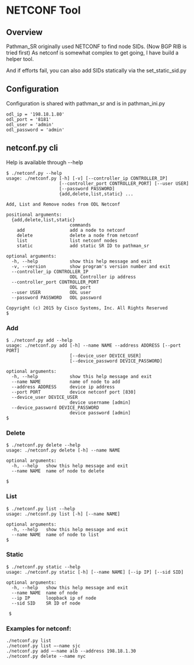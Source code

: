 # NETCONF Tool

## Overview
Pathman_SR originally used NETCONF to find node SIDs. (Now BGP RIB is tried first)
As netconf is somewhat complex to get going, I have build a helper tool.

And if efforts fail, you can also add SIDs statically via the set_static_sid.py

## Configuration
Configuration is shared with pathman_sr and is in pathman_ini.py
```
odl_ip = '198.18.1.80'
odl_port = '8181'
odl_user = 'admin'
odl_password = 'admin'
```


## netconf.py cli

Help is available through --help
```
$ ./netconf.py --help
usage: ./netconf.py [-h] [-v] [--controller_ip CONTROLLER_IP]
                    [--controller_port CONTROLLER_PORT] [--user USER]
                    [--password PASSWORD]
                    {add,delete,list,static} ...

Add, List and Remove nodes from ODL Netconf

positional arguments:
  {add,delete,list,static}
                        commands
    add                 add a node to netconf
    delete              delete a node from netconf
    list                list netconf nodes
    static              add static SR ID to pathman_sr

optional arguments:
  -h, --help            show this help message and exit
  -v, --version         show program's version number and exit
  --controller_ip CONTROLLER_IP
                        ODL Controller ip address
  --controller_port CONTROLLER_PORT
                        ODL port
  --user USER           ODL user
  --password PASSWORD   ODL password

Copyright (c) 2015 by Cisco Systems, Inc. All Rights Reserved
$
```

### Add

```
$ ./netconf.py add --help
usage: ./netconf.py add [-h] --name NAME --address ADDRESS [--port PORT]
                        [--device_user DEVICE_USER]
                        [--device_password DEVICE_PASSWORD]

optional arguments:
  -h, --help            show this help message and exit
  --name NAME           name of node to add
  --address ADDRESS     device ip address
  --port PORT           device netconf port [830]
  --device_user DEVICE_USER
                        device username [admin]
  --device_password DEVICE_PASSWORD
                        device password [admin]
$
```


### Delete

```
$ ./netconf.py delete --help
usage: ./netconf.py delete [-h] --name NAME

optional arguments:
  -h, --help   show this help message and exit
  --name NAME  name of node to delete

$
```

### List

```
$ ./netconf.py list --help
usage: ./netconf.py list [-h] [--name NAME]

optional arguments:
  -h, --help   show this help message and exit
  --name NAME  name of node to list
$
```

### Static

```
$ ./netconf.py static --help
usage: ./netconf.py static [-h] [--name NAME] [--ip IP] [--sid SID]

optional arguments:
  -h, --help   show this help message and exit
  --name NAME  name of node
  --ip IP      loopback ip of node
  --sid SID    SR ID of node

 $
 ```




### Examples for netconf:
```
./netconf.py list
./netconf.py list —-name sjc
./netconf.py add —-name alb --address 198.18.1.30
./netconf.py delete --name nyc
```




